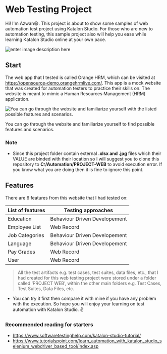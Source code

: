 
# Web Testing Project


Hi! I'm Azwan:smiley:. This project is about to show some samples of web automation test project using Katalon Studio. For those who are new to automation testing, this sample project also will help you ease while learning Katalon Studio online at your own pace.



![enter image description here](https://i.ibb.co/6ytdqfN/Web-testing-samples.png)




## Start
The web app that I tested is called Orange HRM, which can be visited at https://opensource-demo.orangehrmlive.com/. This app is a mock website that was created for automation testers to practice their skills on. The website is meant to mimic a Human Resources Management (HRM) application.



![You can go through the website and familiarize yourself with the listed possible features and scenarios.](https://i.ibb.co/Rpq0gsD/Orange-HRM.png)



You can go through the website and familiarize yourself to find possible features and scenarios.

### Note

 - Since this project folder contain external **.xlsx and .jpg** files which their VALUE are binded with their location so I will suggest you to clone this repository to **C:/Automation/PROJECT-WEB** to avoid execution error. If you know what you are doing then it is fine to ignore this point.

## Features


There are 6 features from this website that I had tested on:


| **List of features** | **Testing approaches** |
|----------------------|------------------------|
| Education            | Behaviour Driven Developement  |
| Employee List        | Web Record             |
| Job Categories       | Behaviour Driven Developement  |
| Language             | Behaviour Driven Developement  |
| Pay Grades           | Web Record             |
| User                 | Web Record             |

> All the test artifacts e.g. test cases, test suites, data files, etc., that I had created for this web testing project were stored under a folder called ‘PROJECT WEB’, within the other main folders e.g. Test Cases, Test Suites, Data Files, etc.

- You can try it first then compare it with mine if you have any problem with the execution. So hope you will enjoy your learning on test automation with Katalon Studio. :v:

### Recommended reading for starters

- https://www.softwaretestinghelp.com/katalon-studio-tutorial/
- https://www.tutorialspoint.com/learn_automation_with_katalon_studio_selenium_webdriver_based_tool/index.asp
